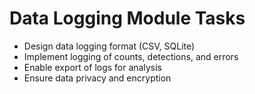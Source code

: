 # Data Logging Module Tasks

- Design data logging format (CSV, SQLite)
- Implement logging of counts, detections, and errors
- Enable export of logs for analysis
- Ensure data privacy and encryption

